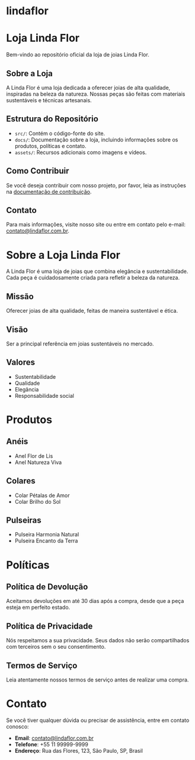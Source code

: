 # lindaflor
# Loja Linda Flor

Bem-vindo ao repositório oficial da loja de joias Linda Flor.

## Sobre a Loja
A Linda Flor é uma loja dedicada a oferecer joias de alta qualidade, inspiradas na beleza da natureza. Nossas peças são feitas com materiais sustentáveis e técnicas artesanais.

## Estrutura do Repositório
- `src/`: Contém o código-fonte do site.
- `docs/`: Documentação sobre a loja, incluindo informações sobre os produtos, políticas e contato.
- `assets/`: Recursos adicionais como imagens e vídeos.

## Como Contribuir
Se você deseja contribuir com nosso projeto, por favor, leia as instruções na [documentação de contribuição](docs/contributing.md).

## Contato
Para mais informações, visite nosso site ou entre em contato pelo e-mail: contato@lindaflor.com.br.
# Sobre a Loja Linda Flor

A Linda Flor é uma loja de joias que combina elegância e sustentabilidade. Cada peça é cuidadosamente criada para refletir a beleza da natureza.

## Missão
Oferecer joias de alta qualidade, feitas de maneira sustentável e ética.

## Visão
Ser a principal referência em joias sustentáveis no mercado.

## Valores
- Sustentabilidade
- Qualidade
- Elegância
- Responsabilidade social
# Produtos

## Anéis
- Anel Flor de Lis
- Anel Natureza Viva

## Colares
- Colar Pétalas de Amor
- Colar Brilho do Sol

## Pulseiras
- Pulseira Harmonia Natural
- Pulseira Encanto da Terra
# Políticas

## Política de Devolução
Aceitamos devoluções em até 30 dias após a compra, desde que a peça esteja em perfeito estado.

## Política de Privacidade
Nós respeitamos a sua privacidade. Seus dados não serão compartilhados com terceiros sem o seu consentimento.

## Termos de Serviço
Leia atentamente nossos termos de serviço antes de realizar uma compra.
# Contato

Se você tiver qualquer dúvida ou precisar de assistência, entre em contato conosco:

- **Email**: contato@lindaflor.com.br
- **Telefone**: +55 11 99999-9999
- **Endereço**: Rua das Flores, 123, São Paulo, SP, Brasil
